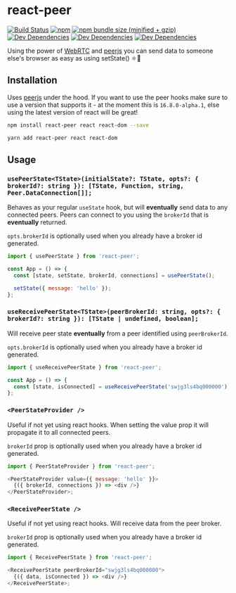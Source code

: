 # react-peer

[![Build Status](https://travis-ci.org/madou/react-peer.svg?branch=master)](https://travis-ci.org/madou/react-peer)
[![npm](https://img.shields.io/npm/v/react-peer.svg)](https://www.npmjs.com/package/react-peer)
[![npm bundle size (minified + gzip)](https://img.shields.io/bundlephobia/minzip/react-peer.svg)](https://bundlephobia.com/result?p=react-peer)
[![Dev Dependencies](https://david-dm.org/madou/react-peer/status.svg)](https://david-dm.org/madou/react-peer)
[![Dev Dependencies](https://david-dm.org/madou/react-peer/peer-status.svg)](https://david-dm.org/madou/react-peer?type=peer)
[![Dev Dependencies](https://david-dm.org/madou/react-peer/dev-status.svg)](https://david-dm.org/madou/react-peer?type=dev)

Using the power of [WebRTC](https://webrtc.org/faq/#what-is-webrtc) and [peerjs](https://peerjs.com/) you can send data to someone else's browser as easy as using setState() ⚛🍐

## Installation

Uses [peerjs](https://peerjs.com/) under the hood.
If you want to use the peer hooks make sure to use a version that supports it - at the moment this is `16.8.0-alpha.1`,
else using the latest version of react will be great!

```bash
npm install react-peer react react-dom --save
```

```bash
yarn add react-peer react react-dom
```

## Usage

### `usePeerState<TState>(initialState?: TState, opts?: { brokerId?: string }): [TState, Function, string, Peer.DataConnection[]];`

Behaves as your regular `useState` hook,
but will **eventually** send data to any connected peers.
Peers can connect to you using the `brokerId` that is **eventually** returned.

`opts.brokerId` is optionally used when you already have a broker id generated.

```js
import { usePeerState } from 'react-peer';

const App = () => {
  const [state, setState, brokerId, connections] = usePeerState();

  setState({ message: 'hello' });
};
```

### `useReceivePeerState<TState>(peerBrokerId: string, opts?: { brokerId?: string }): [TState | undefined, boolean];`

Will receive peer state **eventually** from a peer identified using `peerBrokerId`.

`opts.brokerId` is optionally used when you already have a broker id generated.

```js
import { useReceivePeerState } from 'react-peer';

const App = () => {
  const [state, isConnected] = useReceivePeerState('swjg3ls4bq000000');
};
```

### `<PeerStateProvider />`

Useful if not yet using react hooks.
When setting the value prop it will propagate it to all connected peers.

`brokerId` prop is optionally used when you already have a broker id generated.

```js
import { PeerStateProvider } from 'react-peer';

<PeerStateProvider value={{ message: 'hello' }}>
  {({ brokerId, connections }) => <div />}
</PeerStateProvider>;
```

### `<ReceivePeerState />`

Useful if not yet using react hooks.
Will receive data from the peer broker.

`brokerId` prop is optionally used when you already have a broker id generated.

```js
import { ReceivePeerState } from 'react-peer';

<ReceivePeerState peerBrokerId="swjg3ls4bq000000">
  {({ data, isConnected }) => <div />}
</ReceivePeerState>;
```
